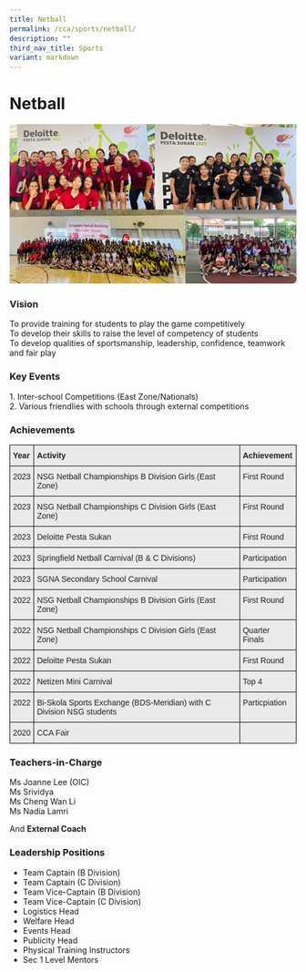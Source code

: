 ```yaml
---
title: Netball
permalink: /cca/sports/netball/
description: ""
third_nav_title: Sports
variant: markdown
---
```

Netball
=======


![](/images/CCA/Netball/Netball_Collage.PNG)

### Vision  

To provide training for students to play the game competitively <br>
To develop their skills to raise the level of competency of students <br> 
To develop qualities of sportsmanship, leadership, confidence, teamwork and fair play  

  

### Key Events

1\.  Inter-school Competitions (East Zone/Nationals) <br>
2\.  Various friendlies with schools through external competitions

  

### Achievements

<style type="text/css">
.tg  {border-collapse:collapse;border-spacing:0;}
.tg td{border-color:black;border-style:solid;border-width:1px;font-family:Arial, sans-serif;font-size:14px;
  overflow:hidden;padding:10px 5px;word-break:normal;}
.tg th{border-color:black;border-style:solid;border-width:1px;font-family:Arial, sans-serif;font-size:14px;
  font-weight:normal;overflow:hidden;padding:10px 5px;word-break:normal;}
.tg .tg-y7qa{background-color:#EAEAEA;color:#222;text-align:left;vertical-align:top}
.tg .tg-rj1p{background-color:#EAEAEA;color:#222;font-weight:bold;text-align:left;vertical-align:top}
</style>
<table class="tg">
<thead>
  <tr>
    <th class="tg-rj1p">Year</th>
    <th class="tg-rj1p">Activity</th>
    <th class="tg-rj1p">Achievement</th>
  </tr>
</thead>
<tbody>
  <tr>
    <td class="tg-y7qa">2023</td>
    <td class="tg-y7qa">NSG Netball Championships B Division Girls (East Zone)</td>
    <td class="tg-y7qa">First Round</td>
  </tr>  
	<tr>
    <td class="tg-y7qa">2023</td>
    <td class="tg-y7qa">NSG Netball Championships C Division Girls (East Zone)</td>
    <td class="tg-y7qa">First Round</td>
  </tr> 
	<tr>
    <td class="tg-y7qa">2023</td>
    <td class="tg-y7qa">Deloitte Pesta Sukan</td>
    <td class="tg-y7qa">First Round</td>
  </tr> 
	<tr>
    <td class="tg-y7qa">2023</td>
    <td class="tg-y7qa">Springfield Netball Carnival (B &amp; C Divisions)</td>
    <td class="tg-y7qa">Participation</td>
  </tr>   
	<tr>
    <td class="tg-y7qa">2023</td>
    <td class="tg-y7qa">SGNA Secondary School Carnival</td>
    <td class="tg-y7qa">Participation</td>
  </tr> 
	<tr>
    <td class="tg-y7qa">2022</td>
    <td class="tg-y7qa">NSG Netball Championships B Division Girls (East Zone)</td>
    <td class="tg-y7qa">First Round</td>
  </tr>
  <tr>
    <td class="tg-y7qa">2022</td>
    <td class="tg-y7qa">NSG Netball Championships C Division Girls (East Zone)</td>
    <td class="tg-y7qa">Quarter Finals</td>
  </tr>
  <tr>
    <td class="tg-y7qa">2022</td>
    <td class="tg-y7qa">Deloitte Pesta Sukan</td>
    <td class="tg-y7qa">First Round</td>
  </tr>
  <tr>
    <td class="tg-y7qa">2022</td>
    <td class="tg-y7qa">Netizen Mini Carnival</td>
    <td class="tg-y7qa">Top 4</td>
  </tr>
  <tr>
    <td class="tg-y7qa">2022</td>
    <td class="tg-y7qa">Bi-Skola Sports Exchange (BDS-Meridian) with C Division NSG students</td>
    <td class="tg-y7qa">Particpiation</td>
  </tr>
  <tr>
    <td class="tg-y7qa">2020</td>
    <td class="tg-y7qa">CCA Fair</td>
    <td class="tg-y7qa"> </td>
  </tr>
</tbody>
</table>



### Teachers-in-Charge  

Ms Joanne Lee (OIC) <br>Ms Srividya <br>
Ms Cheng Wan Li&nbsp;<br>
Ms Nadia Lamri  

  

And&nbsp;<b>External Coach</b>

### Leadership Positions

*   Team Captain (B Division)
*   Team Captain (C Division)
*   Team Vice-Captain (B Division)
*   Team Vice-Captain (C Division)
*   Logistics Head
*   Welfare Head
*   Events Head
*   Publicity Head
*   Physical Training Instructors
*   Sec 1 Level Mentors

